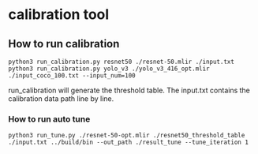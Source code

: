 # calibration tool

## How to run calibration


```
python3 run_calibration.py resnet50 ./resnet-50.mlir ./input.txt
python3 run_calibration.py yolo_v3 ./yolo_v3_416_opt.mlir ./input_coco_100.txt --input_num=100
```

run_calibration will generate the threshold table. The input.txt contains the calibration data path line by line.


### How to run auto tune

```
python3 run_tune.py ./resnet-50-opt.mlir ./resnet50_threshold_table ./input.txt ../build/bin --out_path ./result_tune --tune_iteration 1
```
